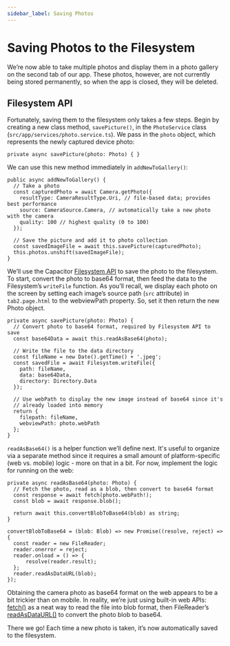 ```yaml
---
sidebar_label: Saving Photos
---
```


# Saving Photos to the Filesystem

We’re now able to take multiple photos and display them in a photo gallery on the second tab of our app. These photos, however, are not currently being stored permanently, so when the app is closed, they will be deleted.

## Filesystem API

Fortunately, saving them to the filesystem only takes a few steps. Begin by creating a new class method, `savePicture()`, in the `PhotoService` class (`src/app/services/photo.service.ts`). We pass in the `photo` object, which represents the newly captured device photo:

```tsx
private async savePicture(photo: Photo) { }
```

We can use this new method immediately in `addNewToGallery()`:

```tsx
public async addNewToGallery() {
  // Take a photo
  const capturedPhoto = await Camera.getPhoto({
    resultType: CameraResultType.Uri, // file-based data; provides best performance
    source: CameraSource.Camera, // automatically take a new photo with the camera
    quality: 100 // highest quality (0 to 100)
  });

  // Save the picture and add it to photo collection
  const savedImageFile = await this.savePicture(capturedPhoto);
  this.photos.unshift(savedImageFile);
}
```

We’ll use the Capacitor [Filesystem API](https://capacitor.ionicframework.com/docs/apis/filesystem) to save the photo to the filesystem. To start, convert the photo to base64 format, then feed the data to the Filesystem’s `writeFile` function. As you’ll recall, we display each photo on the screen by setting each image’s source path (`src` attribute) in `tab2.page.html` to the webviewPath property. So, set it then return the new Photo object.

```tsx
private async savePicture(photo: Photo) {
  // Convert photo to base64 format, required by Filesystem API to save
  const base64Data = await this.readAsBase64(photo);

  // Write the file to the data directory
  const fileName = new Date().getTime() + '.jpeg';
  const savedFile = await Filesystem.writeFile({
    path: fileName,
    data: base64Data,
    directory: Directory.Data
  });

  // Use webPath to display the new image instead of base64 since it's
  // already loaded into memory
  return {
    filepath: fileName,
    webviewPath: photo.webPath
  };
}
```

`readAsBase64()` is a helper function we’ll define next. It's useful to organize via a separate method since it requires a small amount of platform-specific (web vs. mobile) logic - more on that in a bit. For now, implement the logic for running on the web:

```tsx
private async readAsBase64(photo: Photo) {
  // Fetch the photo, read as a blob, then convert to base64 format
  const response = await fetch(photo.webPath!);
  const blob = await response.blob();

  return await this.convertBlobToBase64(blob) as string;
}

convertBlobToBase64 = (blob: Blob) => new Promise((resolve, reject) => {
  const reader = new FileReader;
  reader.onerror = reject;
  reader.onload = () => {
      resolve(reader.result);
  };
  reader.readAsDataURL(blob);
});
```

Obtaining the camera photo as base64 format on the web appears to be a bit trickier than on mobile. In reality, we’re just using built-in web APIs: [fetch()](https://developer.mozilla.org/en-US/docs/Web/API/Fetch_API) as a neat way to read the file into blob format, then FileReader’s [readAsDataURL()](https://developer.mozilla.org/en-US/docs/Web/API/FileReader/readAsDataURL) to convert the photo blob to base64.

There we go! Each time a new photo is taken, it’s now automatically saved to the filesystem.
